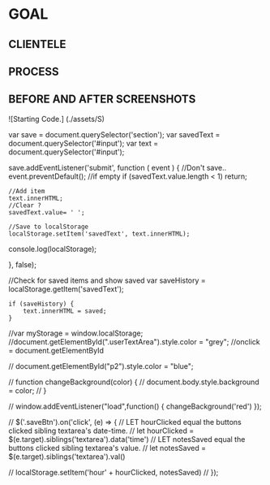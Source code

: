 # GOAL


## CLIENTELE


## PROCESS


## BEFORE AND AFTER SCREENSHOTS

![Starting Code.] (./assets/S)


var save = document.querySelector('section');
var savedText = document.querySelector('#input');
var text = document.querySelector('#input');

save.addEventListener('submit', function ( event ) {
    //Don't save..
    event.preventDefault();
        //if empty
        if (savedText.value.length < 1) return;

    //Add item 
    text.innerHTML;
    //Clear ?
    savedText.value= ' ';

    //Save to localStorage
    localStorage.setItem('savedText', text.innerHTML);

console.log(localStorage);

}, false);

//Check for saved items and show saved
var saveHistory = localStorage.getItem('savedText');

    if (saveHistory) {
        text.innerHTML = saved;
    }

//var myStorage = window.localStorage;
//document.getElementById(".userTextArea").style.color = "grey";
//onclick = document.getElementById


 //   document.getElementById("p2").style.color = "blue";

   // function changeBackground(color) {
   //     document.body.style.background = color;
   //  }
     
   //  window.addEventListener("load",function() { changeBackground('red') });

   // $('.saveBtn').on('click', (e) => {
    // LET hourClicked equal the buttons clicked sibling textarea's date-time.
  //  let hourClicked = $(e.target).siblings('textarea').data('time')
    // LET notesSaved equal the buttons clicked sibling textarea's value.
 //   let notesSaved = $(e.target).siblings('textarea').val()
    
  //  localStorage.setItem('hour' + hourClicked, notesSaved)
// });